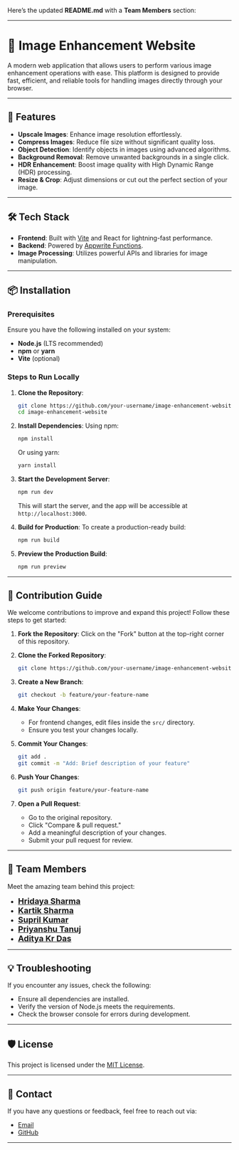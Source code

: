 Here’s the updated **README.md** with a **Team Members** section:

---

# 🌟 Image Enhancement Website

A modern web application that allows users to perform various image enhancement operations with ease. This platform is designed to provide fast, efficient, and reliable tools for handling images directly through your browser.

---

## 🚀 Features

- **Upscale Images**: Enhance image resolution effortlessly.
- **Compress Images**: Reduce file size without significant quality loss.
- **Object Detection**: Identify objects in images using advanced algorithms.
- **Background Removal**: Remove unwanted backgrounds in a single click.
- **HDR Enhancement**: Boost image quality with High Dynamic Range (HDR) processing.
- **Resize & Crop**: Adjust dimensions or cut out the perfect section of your image.

---

## 🛠️ Tech Stack

- **Frontend**: Built with [Vite](https://vitejs.dev/) and React for lightning-fast performance.
- **Backend**: Powered by [Appwrite Functions](https://appwrite.io/).
- **Image Processing**: Utilizes powerful APIs and libraries for image manipulation.

---

## 📦 Installation

### Prerequisites
Ensure you have the following installed on your system:
- **Node.js** (LTS recommended)
- **npm** or **yarn**
- **Vite** (optional)

### Steps to Run Locally

1. **Clone the Repository**:
   ```bash
   git clone https://github.com/your-username/image-enhancement-website.git
   cd image-enhancement-website
   ```

2. **Install Dependencies**:
   Using npm:
   ```bash
   npm install
   ```
   Or using yarn:
   ```bash
   yarn install
   ```

3. **Start the Development Server**:
   ```bash
   npm run dev
   ```
   This will start the server, and the app will be accessible at `http://localhost:3000`.

4. **Build for Production**:
   To create a production-ready build:
   ```bash
   npm run build
   ```

5. **Preview the Production Build**:
   ```bash
   npm run preview
   ```

---

## 🌟 Contribution Guide

We welcome contributions to improve and expand this project! Follow these steps to get started:

1. **Fork the Repository**: Click on the "Fork" button at the top-right corner of this repository.

2. **Clone the Forked Repository**:
   ```bash
   git clone https://github.com/your-username/image-enhancement-website.git
   ```

3. **Create a New Branch**:
   ```bash
   git checkout -b feature/your-feature-name
   ```

4. **Make Your Changes**:
   - For frontend changes, edit files inside the `src/` directory.
   - Ensure you test your changes locally.

5. **Commit Your Changes**:
   ```bash
   git add .
   git commit -m "Add: Brief description of your feature"
   ```

6. **Push Your Changes**:
   ```bash
   git push origin feature/your-feature-name
   ```

7. **Open a Pull Request**:
   - Go to the original repository.
   - Click "Compare & pull request."
   - Add a meaningful description of your changes.
   - Submit your pull request for review.

---

## 👥 Team Members

Meet the amazing team behind this project:

- <a href="https://github.com/hridaya14" style="font-size:18px"><strong>Hridaya Sharma</strong></a>
- <a href="https://github.com/kartik10sharma" style="font-size:18px"><strong>Kartik Sharma</strong></a>
- <a href="https://github.com/suprilkumar" style="font-size:18px"><strong>Supril Kumar</strong></a>
- <a href="https://github.com/priyanshutanuj" style="font-size:18px"><strong>Priyanshu Tanuj</strong></a>
- <a href="https://github.com/HERO-ADIDAS" style="font-size:18px"><strong>Aditya Kr Das</strong></a>


---

## 💡 Troubleshooting

If you encounter any issues, check the following:
- Ensure all dependencies are installed.
- Verify the version of Node.js meets the requirements.
- Check the browser console for errors during development.

---

## 🛡️ License

This project is licensed under the [MIT License](LICENSE).

---

## 📧 Contact

If you have any questions or feedback, feel free to reach out via:
- [Email](mailto:hridaya.02819011622@ipu.ac.in)
- [GitHub](https://github.com/hridayasharma)

---
